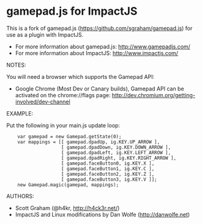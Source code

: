 gamepad.js for ImpactJS
======

This is a fork of gamepad.js (https://github.com/sgraham/gamepad.js) for use as a plugin with ImpactJS.

 * For more information about gamepad.js: http://www.gamepadjs.com/
 * For more information about ImpactJS: http://www.impactjs.com/

NOTES:

You will need a browser which supports the Gamepad API:

 * Google Chrome (Most Dev or Canary builds), Gamepad API can be activated on the chrome://flags page: http://dev.chromium.org/getting-involved/dev-channel

EXAMPLE:

Put the following in your main.js update loop:

        var gamepad = new Gamepad.getState(0);		
        var mappings = [[ gamepad.dpadUp, ig.KEY.UP_ARROW ],
                        [ gamepad.dpadDown, ig.KEY.DOWN_ARROW ],
                        [ gamepad.dpadLeft, ig.KEY.LEFT_ARROW ],
                        [ gamepad.dpadRight, ig.KEY.RIGHT_ARROW ],
                        [ gamepad.faceButton0, ig.KEY.X ],
                        [ gamepad.faceButton1, ig.KEY.C ],
                        [ gamepad.faceButton2, ig.KEY.Z ],
                        [ gamepad.faceButton3, ig.KEY.V ]];
        new Gamepad.magic(gamepad, mappings);
        
AUTHORS:

 * Scott Graham (@h4kr, http://h4ck3r.net/)
 * ImpactJS and Linux modifications by Dan Wolfe (http://danwolfe.net)

